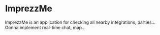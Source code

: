 # ImprezzMe
ImprezzMe is an application for checking all nearby integrations, parties... Gonna implement real-time chat, map...
